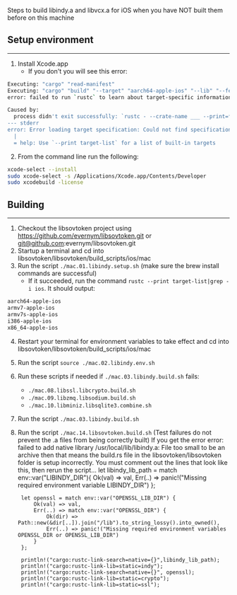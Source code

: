 Steps to build libindy.a and libvcx.a for iOS
when you have NOT built them before on this machine
## Setup environment
---------------------------------------------------------------------------
1. Install Xcode.app
    * If you don't you will see this error:
```bash
Executing: "cargo" "read-manifest"
Executing: "cargo" "build" "--target" "aarch64-apple-ios" "--lib" "--features" "" "--color" "auto" "--release" "--verbose"
error: failed to run `rustc` to learn about target-specific information

Caused by:
  process didn't exit successfully: `rustc - --crate-name ___ --print=file-names --target aarch64-apple-ios --crate-type bin --crate-type rlib --crate-type dylib --crate-type cdylib --crate-type staticlib --crate-type proc-macro` (exit code: 101)
--- stderr
error: Error loading target specification: Could not find specification for target "aarch64-apple-ios"
  |
  = help: Use `--print target-list` for a list of built-in targets
```
2. From the command line run the following:
```bash
xcode-select --install
sudo xcode-select -s /Applications/Xcode.app/Contents/Developer
sudo xcodebuild -license
```


## Building
---------------------------------------------------------------------------
1. Checkout the libsovtoken project using https://github.com/evernym/libsovtoken.git or git@github.com:evernym/libsovtoken.git
1. Startup a terminal and cd into libsovtoken/libsovtoken/build_scripts/ios/mac
1. Run the script `./mac.01.libindy.setup.sh` (make sure the brew install commands are successful)
    * If it succeeded, run the command `rustc --print target-list|grep -i ios`. It should output:
```bash
aarch64-apple-ios
armv7-apple-ios
armv7s-apple-ios
i386-apple-ios
x86_64-apple-ios
```
4. Restart your terminal for environment variables to take effect and cd into libsovtoken/libsovtoken/build_scripts/ios/mac
1. Run the script `source ./mac.02.libindy.env.sh`
1. Run these scripts if needed if `./mac.03.libindy.build.sh` fails:
    - `./mac.08.libssl.libcrypto.build.sh`
    - `./mac.09.libzmq.libsodium.build.sh`
    - `./mac.10.libminiz.libsqlite3.combine.sh`
1. Run the script `./mac.03.libindy.build.sh`
1. Run the script `./mac.14.libsovtoken.build.sh` (Test failures do not prevent the .a files from being correctly built)
If you get the error
error: failed to add native library /usr/local/lib/libindy.a: File too small to be an archive
then that means the build.rs file in the libsovtoken/libsovtoken folder is setup incorrectly.
You must comment out the lines that look like this, then rerun the script...
        let libindy_lib_path = match env::var("LIBINDY_DIR"){
            Ok(val) => val,
            Err(..) => panic!("Missing required environment variable LIBINDY_DIR")
        };

        let openssl = match env::var("OPENSSL_LIB_DIR") {
            Ok(val) => val,
            Err(..) => match env::var("OPENSSL_DIR") {
                Ok(dir) => Path::new(&dir[..]).join("/lib").to_string_lossy().into_owned(),
                Err(..) => panic!("Missing required environment variables OPENSSL_DIR or OPENSSL_LIB_DIR")
            }
        };

        println!("cargo:rustc-link-search=native={}",libindy_lib_path);
        println!("cargo:rustc-link-lib=static=indy");
        println!("cargo:rustc-link-search=native={}", openssl);
        println!("cargo:rustc-link-lib=static=crypto");
        println!("cargo:rustc-link-lib=static=ssl");
